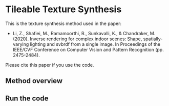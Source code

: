 # Tileable Texture Synthesis 
This is the texture synthesis method used in the paper:
* Li, Z., Shafiei, M., Ramamoorthi, R., Sunkavalli, K., & Chandraker, M. (2020). Inverse rendering for complex indoor scenes: Shape, spatially-varying lighting and svbrdf from a single image. In Proceedings of the IEEE/CVF Conference on Computer Vision and Pattern Recognition (pp. 2475-2484).

Please cite this paper if you use the code.

## Method overview

## Run the code
